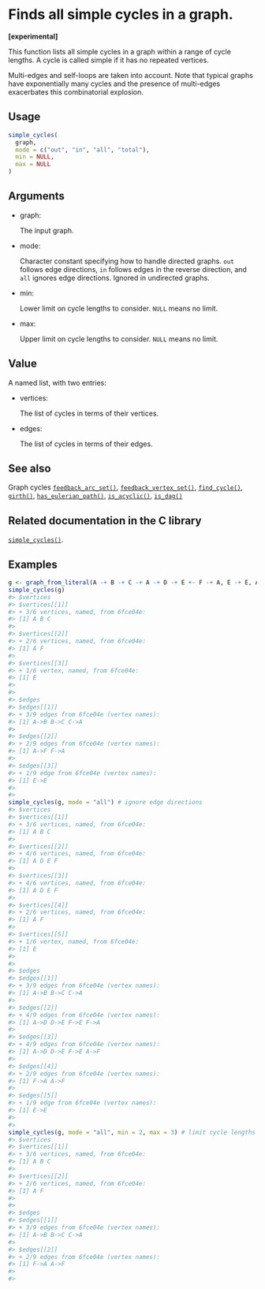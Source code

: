 # Finds all simple cycles in a graph.

**\[experimental\]**

This function lists all simple cycles in a graph within a range of cycle
lengths. A cycle is called simple if it has no repeated vertices.

Multi-edges and self-loops are taken into account. Note that typical
graphs have exponentially many cycles and the presence of multi-edges
exacerbates this combinatorial explosion.

## Usage

``` r
simple_cycles(
  graph,
  mode = c("out", "in", "all", "total"),
  min = NULL,
  max = NULL
)
```

## Arguments

- graph:

  The input graph.

- mode:

  Character constant specifying how to handle directed graphs. `out`
  follows edge directions, `in` follows edges in the reverse direction,
  and `all` ignores edge directions. Ignored in undirected graphs.

- min:

  Lower limit on cycle lengths to consider. `NULL` means no limit.

- max:

  Upper limit on cycle lengths to consider. `NULL` means no limit.

## Value

A named list, with two entries:

- vertices:

  The list of cycles in terms of their vertices.

- edges:

  The list of cycles in terms of their edges.

## See also

Graph cycles
[`feedback_arc_set()`](https://r.igraph.org/reference/feedback_arc_set.md),
[`feedback_vertex_set()`](https://r.igraph.org/reference/feedback_vertex_set.md),
[`find_cycle()`](https://r.igraph.org/reference/find_cycle.md),
[`girth()`](https://r.igraph.org/reference/girth.md),
[`has_eulerian_path()`](https://r.igraph.org/reference/has_eulerian_path.md),
[`is_acyclic()`](https://r.igraph.org/reference/is_acyclic.md),
[`is_dag()`](https://r.igraph.org/reference/is_dag.md)

## Related documentation in the C library

[`simple_cycles()`](https://igraph.org/c/html/latest/igraph-Cycles.html#igraph_simple_cycles).

## Examples

``` r
g <- graph_from_literal(A -+ B -+ C -+ A -+ D -+ E +- F -+ A, E -+ E, A -+ F, simplify = FALSE)
simple_cycles(g)
#> $vertices
#> $vertices[[1]]
#> + 3/6 vertices, named, from 6fce04e:
#> [1] A B C
#> 
#> $vertices[[2]]
#> + 2/6 vertices, named, from 6fce04e:
#> [1] A F
#> 
#> $vertices[[3]]
#> + 1/6 vertex, named, from 6fce04e:
#> [1] E
#> 
#> 
#> $edges
#> $edges[[1]]
#> + 3/9 edges from 6fce04e (vertex names):
#> [1] A->B B->C C->A
#> 
#> $edges[[2]]
#> + 2/9 edges from 6fce04e (vertex names):
#> [1] A->F F->A
#> 
#> $edges[[3]]
#> + 1/9 edge from 6fce04e (vertex names):
#> [1] E->E
#> 
#> 
simple_cycles(g, mode = "all") # ignore edge directions
#> $vertices
#> $vertices[[1]]
#> + 3/6 vertices, named, from 6fce04e:
#> [1] A B C
#> 
#> $vertices[[2]]
#> + 4/6 vertices, named, from 6fce04e:
#> [1] A D E F
#> 
#> $vertices[[3]]
#> + 4/6 vertices, named, from 6fce04e:
#> [1] A D E F
#> 
#> $vertices[[4]]
#> + 2/6 vertices, named, from 6fce04e:
#> [1] A F
#> 
#> $vertices[[5]]
#> + 1/6 vertex, named, from 6fce04e:
#> [1] E
#> 
#> 
#> $edges
#> $edges[[1]]
#> + 3/9 edges from 6fce04e (vertex names):
#> [1] A->B B->C C->A
#> 
#> $edges[[2]]
#> + 4/9 edges from 6fce04e (vertex names):
#> [1] A->D D->E F->E F->A
#> 
#> $edges[[3]]
#> + 4/9 edges from 6fce04e (vertex names):
#> [1] A->D D->E F->E A->F
#> 
#> $edges[[4]]
#> + 2/9 edges from 6fce04e (vertex names):
#> [1] F->A A->F
#> 
#> $edges[[5]]
#> + 1/9 edge from 6fce04e (vertex names):
#> [1] E->E
#> 
#> 
simple_cycles(g, mode = "all", min = 2, max = 3) # limit cycle lengths
#> $vertices
#> $vertices[[1]]
#> + 3/6 vertices, named, from 6fce04e:
#> [1] A B C
#> 
#> $vertices[[2]]
#> + 2/6 vertices, named, from 6fce04e:
#> [1] A F
#> 
#> 
#> $edges
#> $edges[[1]]
#> + 3/9 edges from 6fce04e (vertex names):
#> [1] A->B B->C C->A
#> 
#> $edges[[2]]
#> + 2/9 edges from 6fce04e (vertex names):
#> [1] F->A A->F
#> 
#> 
```
